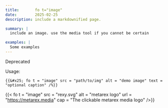 ```yaml
---
title:       fo t="image"
date:        2025-02-25
description: include a markdownified page.

summary: |
  include an image. use the media tool if you cannot be certain

examples: |
  Some examples
---
```

Deprecated

Usage:
```hugo  {linenos=inline}
{{&#x25; fo t = "image" src = "path/to/img" alt = "demo image" text = "optional caption" /%}}
```

{{< fo
  t = "image"
  src = "rexy.svg"
  alt = "metarex logo"
  url = "https://metarex.media"
  cap = "The clickable metarex media logo"
/>}}
